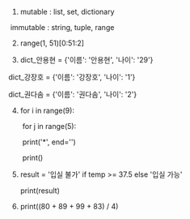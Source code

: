 1.  mutable :  list, set, dictionary

​		immutable : string, tuple, range



2.  range(1, 51)[0:51:2]



3.  dict_안용현 = {'이름': '안용현', '나이': '29'}

   dict_강장호 = {'이름': '강장호', '나이': '1'}

   dict_권다솜 = {'이름': '권다솜', '나이': '2'}



4. for i in range(9):

   ​	for j in range(5):

   ​		print('*', end='')

   ​	print()



5. result = '입실 불가' if temp >= 37.5 else '입실 가능'

   print(result)



6. print((80 + 89 + 99 + 83) / 4)

